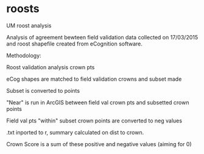 # roosts
UM roost analysis

Analysis of agreement bewteen field validation data collected on 17/03/2015 and roost shapefile created from eCognition software.

Methodology:

Roost validation analysis crown pts

eCog shapes are matched to field validation crowns and subset made

Subset is converted to points

"Near" is run in ArcGIS between field val crown pts and subsetted crown points

Field val pts "within" subset crown points are converted to neg values

.txt inported to r, summary calculated on dist to crown.

Crown Score is a sum of these positive and negative values (aiming for 0)

